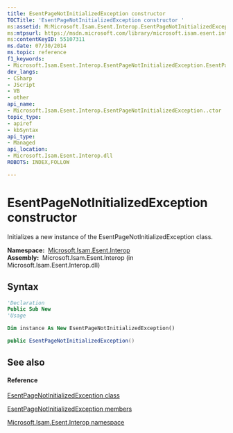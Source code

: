 ```yaml
---
title: EsentPageNotInitializedException constructor 
TOCTitle: 'EsentPageNotInitializedException constructor '
ms:assetid: M:Microsoft.Isam.Esent.Interop.EsentPageNotInitializedException.#ctor
ms:mtpsurl: https://msdn.microsoft.com/library/microsoft.isam.esent.interop.esentpagenotinitializedexception.esentpagenotinitializedexception(v=EXCHG.10)
ms:contentKeyID: 55107311
ms.date: 07/30/2014
ms.topic: reference
f1_keywords:
- Microsoft.Isam.Esent.Interop.EsentPageNotInitializedException.EsentPageNotInitializedException
dev_langs:
- CSharp
- JScript
- VB
- other
api_name: 
- Microsoft.Isam.Esent.Interop.EsentPageNotInitializedException..ctor
topic_type: 
- apiref
- kbSyntax
api_type: 
- Managed
api_location: 
- Microsoft.Isam.Esent.Interop.dll
ROBOTS: INDEX,FOLLOW

---
```


# EsentPageNotInitializedException constructor

Initializes a new instance of the EsentPageNotInitializedException class.

**Namespace:**  [Microsoft.Isam.Esent.Interop](hh596136\(v=exchg.10\).md)  
**Assembly:**  Microsoft.Isam.Esent.Interop (in Microsoft.Isam.Esent.Interop.dll)

## Syntax

``` vb
'Declaration
Public Sub New
'Usage

Dim instance As New EsentPageNotInitializedException()
```

``` csharp
public EsentPageNotInitializedException()
```

## See also

#### Reference

[EsentPageNotInitializedException class](dn319771\(v=exchg.10\).md)

[EsentPageNotInitializedException members](dn319772\(v=exchg.10\).md)

[Microsoft.Isam.Esent.Interop namespace](hh596136\(v=exchg.10\).md)

